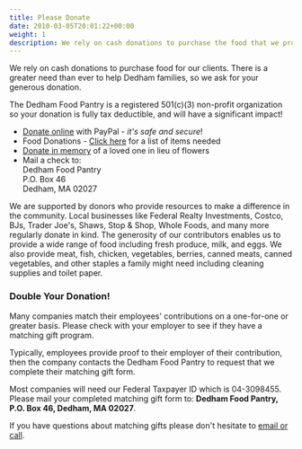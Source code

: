 ```yaml
---
title: Please Donate
date: 2010-03-05T20:01:22+00:00
weight: 1
description: We rely on cash donations to purchase the food that we provide to our clients. There is now a greater need than ever to help Dedham families, so we ask that you please give generously.
---
```

We rely on cash donations to purchase food for our clients. There is a greater need than ever to help Dedham families, so we ask for your generous donation.

The Dedham Food Pantry is a registered 501(c)(3) non-profit organization so your donation is fully tax deductible, and will have a significant impact!

  * [Donate online][3] with PayPal - _it's safe and secure_!
  * Food Donations - [Click here][1] for a list of items needed
  * [Donate in memory][4] of a loved one in lieu of flowers
  * Mail a check to:<br>Dedham Food Pantry<br>P.O. Box 46<br>Dedham, MA 02027

We are supported by donors who provide resources to make a difference in the community. Local businesses like Federal Realty Investments, Costco, BJs, Trader Joe's, Shaws, Stop & Shop, Whole Foods, and many more regularly donate in kind. The generosity of our contributors enables us to provide a wide range of food including fresh produce, milk, and eggs. We also provide meat, fish, chicken, vegetables, berries, canned meats, canned vegetables, and other staples a family might need including cleaning supplies and toilet paper.

### Double Your Donation!

Many companies match their employees' contributions on a one-for-one or greater basis. Please check with your employer to see if they have a matching gift program.

Typically, employees provide proof to their employer of their contribution, then the company contacts the Dedham Food Pantry to request that we complete their matching gift form.

Most companies will need our Federal Taxpayer ID which is <span style="color: #222222;">04-3098455</span>. Please mail your completed matching gift form to: **Dedham Food Pantry, P.O. Box 46, Dedham, MA 02027**.

If you have questions about matching gifts please don't hesitate to [email or call][2].

 [1]: /donate/wishlist/
 [2]: /contact/
 [3]: https://www.paypal.com/fundraiser/charity/106215
 [4]: https://www.paypal.com/donate?hosted_button_id=TL59NZ3JZY5X6
